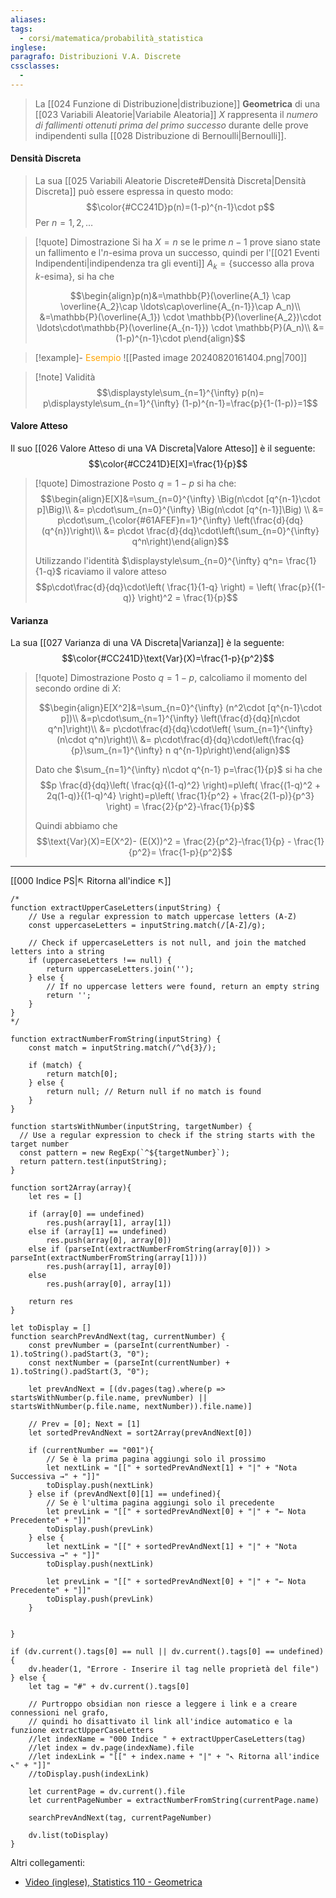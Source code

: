 ```yaml
---
aliases: 
tags:
  - corsi/matematica/probabilità_statistica
inglese: 
paragrafo: Distribuzioni V.A. Discrete
cssclasses:
  - 
---
```

>La [[024 Funzione di Distribuzione|distribuzione]] **Geometrica** di una [[023 Variabili Aleatorie|Variabile Aleatoria]] $X$ rappresenta il *numero di fallimenti ottenuti prima del primo successo* durante delle prove indipendenti sulla [[028 Distribuzione di Bernoulli|Bernoulli]].


#### Densità Discreta
>La sua [[025 Variabili Aleatorie Discrete#Densità Discreta|Densità Discreta]] può essere espressa in questo modo:
>$$\color{#CC241D}p(n)=(1-p)^{n-1}\cdot p$$
>Per $n=1,2,\dots$

> [!quote] Dimostrazione
>Si ha $X=n$ se le prime $n-1$ prove siano state un fallimento e l'$n$-esima prova un successo, quindi per l'[[021 Eventi Indipendenti|indipendenza tra gli eventi]] $A_k=\{\text{successo alla prova }k\text{-esima}\}$, si ha che 
>
>$$\begin{align}p(n)&=\mathbb{P}(\overline{A_1} \cap \overline{A_2}\cap \ldots\cap\overline{A_{n-1}}\cap A_n)\\ &=\mathbb{P}(\overline{A_1}) \cdot \mathbb{P}(\overline{A_2})\cdot \ldots\cdot\mathbb{P}(\overline{A_{n-1}}) \cdot \mathbb{P}(A_n)\\ &=(1-p)^{n-1}\cdot p\end{align}$$

> [!example]- <font color="orange">Esempio</font>
>![[Pasted image 20240820161404.png|700]]

> [!note] Validità
> $$\displaystyle\sum_{n=1}^{\infty} p(n)= p\displaystyle\sum_{n=1}^{\infty} (1-p)^{n-1}=\frac{p}{1-(1-p)}=1$$

#### Valore Atteso
Il suo [[026 Valore Atteso di una VA Discreta|Valore Atteso]] è il seguente:
$$\color{#CC241D}E[X]=\frac{1}{p}$$

> [!quote] Dimostrazione
> Posto $q=1-p$ si ha che:
>$$\begin{align}E[X]&=\sum_{n=0}^{\infty} \Big(n\cdot [q^{n-1}\cdot p]\Big)\\ &= p\cdot\sum_{n=0}^{\infty} \Big(n\cdot [q^{n-1}]\Big) \\ &= p\cdot\sum_{\color{#61AFEF}n=1}^{\infty} \left(\frac{d}{dq} (q^{n})\right)\\ &= p\cdot \frac{d}{dq}\cdot\left(\sum_{n=0}^{\infty} q^n\right)\end{align}$$
>
> Utilizzando l'identità $\displaystyle\sum_{n=0}^{\infty} q^n= \frac{1}{1-q}$ ricaviamo il valore atteso
> $$p\cdot\frac{d}{dq}\cdot\left( \frac{1}{1-q} \right) = \left( \frac{p}{(1-q)} \right)^2 = \frac{1}{p}$$

#### Varianza
La sua [[027 Varianza di una VA Discreta|Varianza]] è la seguente:
$$\color{#CC241D}\text{Var}(X)=\frac{1-p}{p^2}$$

> [!quote] Dimostrazione
>Posto $q=1-p$, calcoliamo il momento del secondo ordine di $X$:
>
>$$\begin{align}E[X^2]&=\sum_{n=0}^{\infty} (n^2\cdot [q^{n-1}\cdot p])\\ &=p\cdot\sum_{n=1}^{\infty} \left(\frac{d}{dq}[n\cdot q^n]\right)\\ &= p\cdot\frac{d}{dq}\cdot\left( \sum_{n=1}^{\infty}(n\cdot q^n)\right)\\ &= p\cdot\frac{d}{dq}\cdot\left(\frac{q}{p}\sum_{n=1}^{\infty} n q^{n-1}p\right)\end{align}$$
>
>Dato che $\sum_{n=1}^{\infty} n\cdot q^{n-1} p=\frac{1}{p}$ si ha che
>$$p \frac{d}{dq}\left( \frac{q}{(1-q)^2} \right)=p\left( \frac{(1-q)^2 + 2q(1-q)}{(1-q)^4} \right)=p\left( \frac{1}{p^2} + \frac{2(1-p)}{p^3} \right) = \frac{2}{p^2}-\frac{1}{p}$$
>
>Quindi abbiamo che $$\text{Var}(X)=E(X^2)- (E(X))^2 = \frac{2}{p^2}-\frac{1}{p} - \frac{1}{p^2}= \frac{1-p}{p^2}$$

___
[[000 Indice PS|↖ Ritorna all'indice ↖]]

```dataviewjs
/*
function extractUpperCaseLetters(inputString) {
	// Use a regular expression to match uppercase letters (A-Z)
	const uppercaseLetters = inputString.match(/[A-Z]/g);
	
	// Check if uppercaseLetters is not null, and join the matched letters into a string
	if (uppercaseLetters !== null) {
		return uppercaseLetters.join('');
	} else {
	    // If no uppercase letters were found, return an empty string
	    return '';
	}
}
*/

function extractNumberFromString(inputString) {
	const match = inputString.match(/^\d{3}/);
	
	if (match) {
		return match[0];
	} else {
		return null; // Return null if no match is found
	}
}

function startsWithNumber(inputString, targetNumber) {
  // Use a regular expression to check if the string starts with the target number
  const pattern = new RegExp(`^${targetNumber}`);
  return pattern.test(inputString);
}

function sort2Array(array){
	let res = []
	
	if (array[0] == undefined)
		res.push(array[1], array[1])
	else if (array[1] == undefined)
		res.push(array[0], array[0])
	else if (parseInt(extractNumberFromString(array[0])) > parseInt(extractNumberFromString(array[1])))
		res.push(array[1], array[0])
	else
		res.push(array[0], array[1])
	
	return res
}

let toDisplay = []
function searchPrevAndNext(tag, currentNumber) {
	const prevNumber = (parseInt(currentNumber) - 1).toString().padStart(3, "0");
	const nextNumber = (parseInt(currentNumber) + 1).toString().padStart(3, "0");
	
	let prevAndNext = [(dv.pages(tag).where(p => startsWithNumber(p.file.name, prevNumber) || startsWithNumber(p.file.name, nextNumber)).file.name)]
	
	// Prev = [0]; Next = [1]
	let sortedPrevAndNext = sort2Array(prevAndNext[0])
	
	if (currentNumber == "001"){ 
		// Se è la prima pagina aggiungi solo il prossimo
		let nextLink = "[[" + sortedPrevAndNext[1] + "|" + "Nota Successiva →" + "]]"
		toDisplay.push(nextLink)
	} else if (prevAndNext[0][1] == undefined){
		// Se è l'ultima pagina aggiungi solo il precedente
		let prevLink = "[[" + sortedPrevAndNext[0] + "|" + "← Nota Precedente" + "]]"
		toDisplay.push(prevLink)
	} else {
		let nextLink = "[[" + sortedPrevAndNext[1] + "|" + "Nota Successiva →" + "]]"
		toDisplay.push(nextLink)
		
		let prevLink = "[[" + sortedPrevAndNext[0] + "|" + "← Nota Precedente" + "]]"
		toDisplay.push(prevLink)
	}
	
	
}

if (dv.current().tags[0] == null || dv.current().tags[0] == undefined){
	dv.header(1, "Errore - Inserire il tag nelle proprietà del file")
} else {
	let tag = "#" + dv.current().tags[0]

	// Purtroppo obsidian non riesce a leggere i link e a creare connessioni nel grafo,
	// quindi ho disattivato il link all'indice automatico e la funzione extractUpperCaseLetters
	//let indexName = "000 Indice " + extractUpperCaseLetters(tag)
	//let index = dv.page(indexName).file
	//let indexLink = "[[" + index.name + "|" + "↖ Ritorna all'indice ↖" + "]]"
	//toDisplay.push(indexLink)
	
	let currentPage = dv.current().file
	let currentPageNumber = extractNumberFromString(currentPage.name)
	
	searchPrevAndNext(tag, currentPageNumber)
	
	dv.list(toDisplay)
}
```

Altri collegamenti: 
- [Video (inglese), Statistics 110 - Geometrica](https://youtu.be/LX2q356N2rU?list=PL2SOU6wwxB0uwwH80KTQ6ht66KWxbzTIo&t=2469)